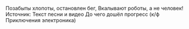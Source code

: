 Позабыты хлопоты, остановлен бег, Вкалывают роботы, а не человек!
Источник: Текст песни и видео До чего дошёл прогресс (к/ф Приключения электроника)
